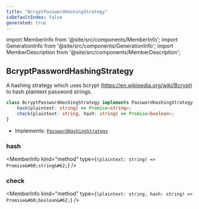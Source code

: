 ```yaml
---
title: "BcryptPasswordHashingStrategy"
isDefaultIndex: false
generated: true
---
```

<!-- This file was generated from the Vendure source. Do not modify. Instead, re-run the "docs:build" script -->
import MemberInfo from '@site/src/components/MemberInfo';
import GenerationInfo from '@site/src/components/GenerationInfo';
import MemberDescription from '@site/src/components/MemberDescription';


## BcryptPasswordHashingStrategy

<GenerationInfo sourceFile="packages/core/src/config/auth/bcrypt-password-hashing-strategy.ts" sourceLine="12" packageName="@vendure/core" since="1.3.0" />

A hashing strategy which uses bcrypt (https://en.wikipedia.org/wiki/Bcrypt) to hash plaintext password strings.

```ts title="Signature"
class BcryptPasswordHashingStrategy implements PasswordHashingStrategy {
    hash(plaintext: string) => Promise<string>;
    check(plaintext: string, hash: string) => Promise<boolean>;
}
```
* Implements: <code><a href='/reference/typescript-api/auth/password-hashing-strategy#passwordhashingstrategy'>PasswordHashingStrategy</a></code>



<div className="members-wrapper">

### hash

<MemberInfo kind="method" type={`(plaintext: string) => Promise&#60;string&#62;`}   />


### check

<MemberInfo kind="method" type={`(plaintext: string, hash: string) => Promise&#60;boolean&#62;`}   />




</div>
